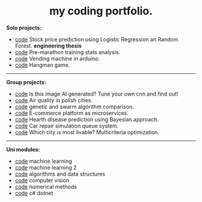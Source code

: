 
<h1 align="center"> my coding portfolio. </h1>

**Solo projects:**
- [code](https://github.com/wasikjakub/trading-bot) Stock price prediction using Logistic Regression an Random Forest. **engineering thesis**
- [code](https://github.com/wasikjakub/Marathon-prep-playground) Pre-marathon training stats analysis.
- [code](https://github.com/wasikjakub/vending-machine-arduino) Vending machine in arduino.
- [code](https://github.com/wasikjakub/hangman) Hangman game.

---

**Group projects:**
- [code](https://github.com/wasikjakub/AI-image-recognition-app) Is this image AI generated? Tune your own cnn and find out!
- [code](https://github.com/wasikjakub/airly-API-database-visualizer) Air quality in polish cities.
- [code](https://github.com/wasikjakub/genetic-and-swarm-algorithm-comparison) genetic and swarm algorithm comparison.
- [code](https://github.com/wasikjakub/E-commerce-platform-distributed) E-commerce platform as microservices.
- [code](https://github.com/wasikjakub/bayesian-heart-disease-prediction) Hearth disease prediction using Bayesian approach.
- [code](https://github.com/wasikjakub/car-repair-simulation) Car repair simulation queue system.
- [code](https://github.com/wasikjakub/multicriteria-optimization) Which city is most livable? Multicriteria optimization.

---

**Uni modules:**
- [code](https://github.com/wasikjakub/machine-learning-classes) machine learning
- [code](https://github.com/wasikjakub/machine-learning-classes-2) machine learning 2
- [code](https://github.com/wasikjakub/algorithms-and-data-structures) algorithms and data structures
- [code](https://github.com/wasikjakub/computer-vision-classes) computer vision
- [code](https://github.com/wasikjakub/numerical-methods-classes) numerical methods
- [code](https://github.com/wasikjakub/csharp-dotnet-classes) c# dotnet
